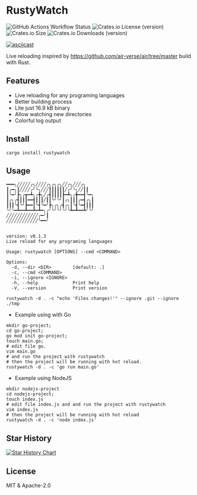 # RustyWatch

![GitHub Actions Workflow Status](https://img.shields.io/github/actions/workflow/status/ak9024/rustywatch/ci.yml) ![Crates.io License (version)](https://img.shields.io/crates/l/rustywatch/0.1.0) ![Crates.io Size](https://img.shields.io/crates/size/rustywatch) ![Crates.io Downloads (version)](https://img.shields.io/crates/dv/rustywatch/0.1.0)

[![asciicast](https://asciinema.org/a/PAKBZOON6TZgbgS41dU73Niq5.svg)](https://asciinema.org/a/PAKBZOON6TZgbgS41dU73Niq5)

Live reloading inspired by https://github.com/air-verse/air/tree/master build with Rust.

## Features

- Live reloading for any programing languages
- Better building process
- Lite just 16.9 kB binary
- Allow watching new directories
- Colorful log output

## Install

```shell
cargo install rustywatch
```

## Usage

```shell
━━━╮╱╱╱╱╱╭╮╱╱╱╱╭╮╭╮╭╮╱╱╭╮╱╱╱╭╮
┃╭━╮┃╱╱╱╱╭╯╰╮╱╱╱┃┃┃┃┃┃╱╭╯╰╮╱╱┃┃
┃╰━╯┣╮╭┳━┻╮╭╋╮╱╭┫┃┃┃┃┣━┻╮╭╋━━┫╰━╮
┃╭╮╭┫┃┃┃━━┫┃┃┃╱┃┃╰╯╰╯┃╭╮┃┃┃╭━┫╭╮┃
┃┃┃╰┫╰╯┣━━┃╰┫╰━╯┣╮╭╮╭┫╭╮┃╰┫╰━┫┃┃┃
╰╯╰━┻━━┻━━┻━┻━╮╭╯╰╯╰╯╰╯╰┻━┻━━┻╯╰╯
╱╱╱╱╱╱╱╱╱╱╱╱╭━╯┃
╱╱╱╱╱╱╱╱╱╱╱╱╰━━╯


version: v0.1.3
Live reload for any programing languages

Usage: rustywatch [OPTIONS] --cmd <COMMAND>

Options:
  -d, --dir <DIR>        [default: .]
  -c, --cmd <COMMAND>
  -i, --ignore <IGNORE>
  -h, --help             Print help
  -V, --version          Print version
```

```shell
rustywatch -d . -c "echo 'Files changes!'" --ignore .git --ignore ./tmp
```

- Example using with Go
```shell
mkdir go-project;
cd go-project;
go mod init go-project;
touch main.go;
# edit file go.
vim main.go
# and run the project with rustywatch
# then the project will be running with hot reload.
rustywatch -d . -c 'go run main.go'
```

- Example using NodeJS
```shell
mkdir nodejs-project
cd nodejs-project;
touch index.js
# edit file index.js and and run the project with rustywatch 
vim index.js
# then the project will be running with hot reload
rustywatch -d . -c 'node index.js'
```

## Star History

[![Star History Chart](https://api.star-history.com/svg?repos=ak9024/rustywatch&type=Date)](https://star-history.com/#ak9024/rustywatch&Date)
## License

MIT & Apache-2.0

